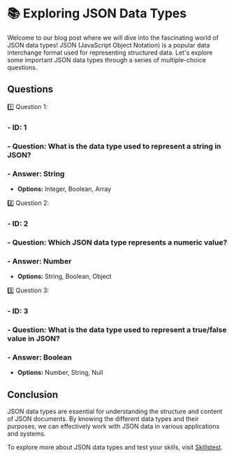 # 📚 Exploring JSON Data Types

Welcome to our blog post where we will dive into the fascinating world of JSON data types! JSON (JavaScript Object Notation) is a popular data interchange format used for representing structured data. Let's explore some important JSON data types through a series of multiple-choice questions.

## Questions

1️⃣ Question 1:
###   - **ID:** 1
###   - **Question:** What is the data type used to represent a string in JSON?
###   - **Answer:** String
   - **Options:** Integer, Boolean, Array

2️⃣ Question 2:
###   - **ID:** 2
###   - **Question:** Which JSON data type represents a numeric value?
###   - **Answer:** Number
   - **Options:** String, Boolean, Object

3️⃣ Question 3:
###   - **ID:** 3
###   - **Question:** What is the data type used to represent a true/false value in JSON?
###   - **Answer:** Boolean
   - **Options:** Number, String, Null

## Conclusion

JSON data types are essential for understanding the structure and content of JSON documents. By knowing the different data types and their purposes, we can effectively work with JSON data in various applications and systems.

To explore more about JSON data types and test your skills, visit [Skillstest](skillstest.me).

